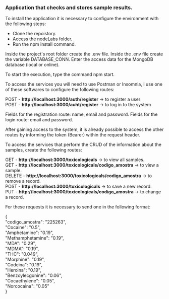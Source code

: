 ### Application that checks and stores sample results.  

To install the application it is necessary to configure the environment with the following steps:  

-  Clone the repoistory.
-  Access the nodeLabs folder.
-  Run the npm install command.

Inside the project's root folder create the .env file.
Inside the .env file create the variable DATABASE_CONN.
Enter the access data for the MongoDB database (local or online).

To start the execution, type the command npm start.

To access the services you will need to use Postman or Insomnia, I use one of these softwares to configure the following routes:

POST - **http://localhost:3000/auth/register** -> to register a user  
POST - **http://localhost:3000/auht/register** -> to log in to the system  

Fields for the registration route: name, email and password.
Fields for the login route: email and password.

After gaining access to the system, it is already possible to access the other routes by informing the token (Bearer) within the request header.

To access the services that perform the CRUD of the information about the samples, create the following routes:

GET - **http://localhost:3000/toxicologicals** -> to view all samples.  
GET - **http://localhost:3000/toxicologicals/codigo_amostra** -> to view a sample.  
DELETE - **http://localhost:3000/toxicologicals/codigo_amostra** -> to remove a record.  
POST - **http://localhost:3000/toxicologicals** -> to save a new record.  
PUT - **http://localhost:3000/toxicologicals/codigo_amostra** -> to change a record.  

For these requests it is necessary to send one in the following format:    

{  
   "codigo_amostra": "225263",  
    "Cocaine": "0.5",  
    "Amphetamine": "0.19",  
    "Methamphetamine": "0.19",  
    "MDA": "0.29",  
    "MDMA": "0.19",  
    "THC": "0.049",  
    "Morphine": "0.19",  
    "Codeina": "0.19",  
    "Heroina": "0.19",  
    "Benzoylecgonine": "0.06",  
    "Cocaethylene": "0.05",  
    "Norcocaina": "0.05"  
}  

